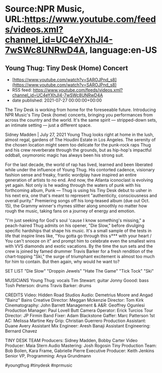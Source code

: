 # Source:NPR Music, URL:https://www.youtube.com/feeds/videos.xml?channel_id=UC4eYXhJI4-7wSWc8UNRwD4A, language:en-US

## Young Thug: Tiny Desk (Home) Concert
 - [https://www.youtube.com/watch?v=SAROJPnd_s8](https://www.youtube.com/watch?v=SAROJPnd_s8)
 - RSS feed: https://www.youtube.com/feeds/videos.xml?channel_id=UC4eYXhJI4-7wSWc8UNRwD4A
 - date published: 2021-07-27 00:00:00+00:00

The Tiny Desk is working from home for the foreseeable future. Introducing NPR Music's Tiny Desk (home) concerts, bringing you performances from across the country and the world. It's the same spirit — stripped-down sets, an intimate setting — just a different space.

Sidney Madden | July 27, 2021
Young Thug looks right at home in the lush, almost regal, gardens of The Houdini Estate in Los Angeles. The serenity of the chosen location might seem too delicate for the punk-rock raps Thug and his crew reverberate through the grounds, but as hip-hop's impactful oddball, oxymoronic magic has always been his strong suit.

For the last decade, the world of rap has lived, learned and been liberated while under the influence of Young Thug. His contorted cadence, visionary fashion sense and freaky, frantic wordplay have inspired an entire generation of artists to no end. And now, the Atlanta iconoclast is evolving yet again. Not only is he wading through the waters of punk with his forthcoming album, Punk — Thug is using his Tiny Desk debut to usher in his next era, one that's meant to represent "authenticity, consciousness and overall purity." Premiering songs off his long-teased album (due out Oct. 15), the Grammy winner's rhymes slither along smoothly no matter how rough the music, taking fans on a journey of energy and emotion.

"I'm just seeking for God's soul 'cause I know something's missing," a peach-haired Thug admits on his opener, "Die Slow," before divulging specific hardships that shape his music. It's a small sample of the tests in life that inspire lines like, "You gotta go through this s*** with your heart / You can't snooze on it" and prompt him to celebrate even the smallest wins with VVS diamonds and exotic vacations. By the time the sun sets and the crew is joined by famed drummer Travis Barker for a fresh rendition of the chart-topping "Ski," the surge of triumphant excitement is almost too much for him to contain. But then again, why would he want to?

SET LIST
"Die Slow"
"Droppin Jewels"
"Hate The Game"
"Tick Tock"
"Ski"

MUSICIANS
Young Thug: vocals
Tim Stewart: guitar
Jonny Goood: bass
Tosh Peterson: drums
Travis Barker: drums

CREDITS
Video: Hidden Road Studios
Audio: Demetrius Moore and Angad "Bainz" Bains
Creative Director: Meggan Mckenzie
Director: Tom Kirk
Cinematography: John Barrett
Management & A&R: Geoffrey Ogunlesi
Production Manager: Paul Lovell Butt
Camera Operator: Erick Turcios
Tour Director: JP Firmin
Band Fixer: Adam Blackstone
Gaffer: Marc Patterson
1st AC: Melissa Martine
Key Grip: Christian Guerrero
Production Assistant: Duane Avery
Assistant Mix Engineer: Aresh Banaji
Assistant Engineering: Bernard Chavez

TINY DESK TEAM
Producers: Sidney Madden, Bobby Carter
Video Producer: Maia Stern
Audio Mastering: Josh Rogosin
Tiny Production Team: Bob Boilen, Kara Frame, Gabrielle Pierre
Executive Producer: Keith Jenkins
Senior VP, Programming: Anya Grundmann

#youngthug #tinydesk #nprmusic

